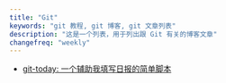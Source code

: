```yaml
---
title: "Git"
keywords: "git 教程, git 博客, git 文章列表"
description: "这是一个列表，用于列出跟 Git 有关的博客文章"
changefreq: "weekly"
---
```


- [git-today: 一个辅助我填写日报的简单脚本](/zh-CN/git/git-today.md)